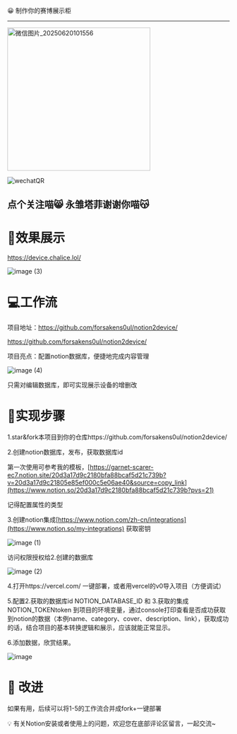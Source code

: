 <aside>
😀 制作你的赛博展示柜


</aside>

---

<img width="324" alt="微信图片_20250620101556" src="https://github.com/user-attachments/assets/a1c83350-84ab-4a10-a047-fb7d5008fd8f" />


![wechatQR](https://github.com/user-attachments/assets/eed84d09-ad05-42de-aa45-f9364cc92ec4)

点个关注喵😸 永雏塔菲谢谢你喵😽
---

# 🥳效果展示

https://device.chalice.lol/

![image (3)](https://github.com/user-attachments/assets/50d1adbd-ccdf-4433-aba6-d78f3c293d2d)


# 💻工作流

项目地址：https://github.com/forsakens0ul/notion2device/

https://github.com/forsakens0ul/notion2device/

项目亮点：配置notion数据库，便捷地完成内容管理

![image (4)](https://github.com/user-attachments/assets/05b9aa85-6de1-4bb7-b49e-1ecc504a1abb)


只需对编辑数据库，即可实现展示设备的增删改

# 🥰实现步骤

1.star&fork本项目到你的仓库https://github.com/forsakens0ul/notion2device/

2.创建notion数据库，发布，获取数据库id


第一次使用可参考我的模板，[https://garnet-scarer-ec7.notion.site/20d3a17d9c2180bfa88bcaf5d21c739b?v=20d3a17d9c21805e85ef000c5e06ae40&source=copy_link](https://www.notion.so/20d3a17d9c2180bfa88bcaf5d21c739b?pvs=21)

记得配置属性的类型

3.创建notion集成[https://www.notion.com/zh-cn/integrations](https://www.notion.so/my-integrations) 获取密钥

![image (1)](https://github.com/user-attachments/assets/968de7b4-e1f3-4e57-b494-a5d57e886ebf)

访问权限授权给2.创建的数据库

![image (2)](https://github.com/user-attachments/assets/a16b1340-0f53-4ba0-846e-04d8da94ca60)

4.打开https://vercel.com/ 一键部署，或者用vercel的v0导入项目（方便调试）

5.配置2.获取的数据库id NOTION_DATABASE_ID 和 3.获取的集成NOTION_TOKENtoken 到项目的环境变量，通过console打印查看是否成功获取到notion的数据（本例name、category、cover、description、link），获取成功的话，结合项目的基本转换逻辑和展示，应该就能正常显示。

6.添加数据，欣赏结果。

![image](https://github.com/user-attachments/assets/e9140adf-196d-4384-9715-1bd71db82de4)


# 📎 改进

如果有用，后续可以将1-5的工作流合并成fork+一键部署

<aside>
💡 有关Notion安装或者使用上的问题，欢迎您在底部评论区留言，一起交流~

</aside>

